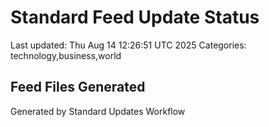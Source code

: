 # Standard Feed Update Status
Last updated: Thu Aug 14 12:26:51 UTC 2025
Categories: technology,business,world

## Feed Files Generated

Generated by Standard Updates Workflow
